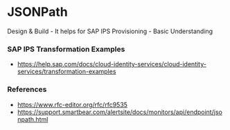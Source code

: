 # JSONPath
Design & Build - It helps for SAP IPS Provisioning - Basic Understanding

### SAP IPS Transformation Examples
* https://help.sap.com/docs/cloud-identity-services/cloud-identity-services/transformation-examples


### References
* https://www.rfc-editor.org/rfc/rfc9535
* https://support.smartbear.com/alertsite/docs/monitors/api/endpoint/jsonpath.html
